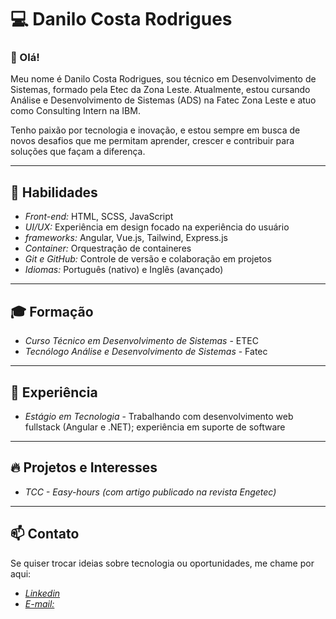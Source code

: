 # 💻 Danilo Costa Rodrigues

### 👋 Olá!

Meu nome é Danilo Costa Rodrigues, sou técnico em Desenvolvimento de Sistemas, formado pela Etec da Zona Leste. Atualmente, estou cursando Análise e Desenvolvimento de Sistemas (ADS) na Fatec Zona Leste e atuo como Consulting Intern na IBM.

Tenho paixão por tecnologia e inovação, e estou sempre em busca de novos desafios que me permitam aprender, crescer e contribuir para soluções que façam a diferença.

---

## 🚀 Habilidades  

- *Front-end:* HTML, SCSS, JavaScript
- *UI/UX:* Experiência em design focado na experiência do usuário
- *frameworks:* Angular, Vue.js, Tailwind, Express.js
- *Container:* Orquestração de containeres
- *Git e GitHub:* Controle de versão e colaboração em projetos  
- *Idiomas:* Português (nativo) e Inglês (avançado)  

---

## 🎓 Formação  

- *Curso Técnico em Desenvolvimento de Sistemas* - ETEC  
- *Tecnólogo Análise e Desenvolvimento de Sistemas* - Fatec 

---

## 💼 Experiência  

- *Estágio em Tecnologia* - Trabalhando com desenvolvimento web fullstack (Angular e .NET); experiência em suporte de software

---

## 🔥 Projetos e Interesses  

- *TCC - Easy-hours (com artigo publicado na revista Engetec)*

---

## 📫 Contato  

Se quiser trocar ideias sobre tecnologia ou oportunidades, me chame por aqui:  

- *[Linkedin](https://www.linkedin.com/in/danilo-rodrigues07)*
- *[E-mail:](pessoal.danilorodrigues@gmail.com)*
